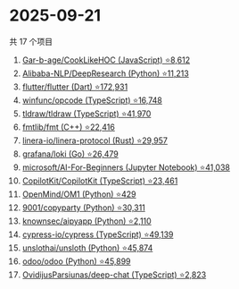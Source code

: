 # 2025-09-21

共 17 个项目

<!-- BEGIN GITHUB -->
<!-- 最后更新时间 2025-09-21 02:10:04 +0800 -->
1. [Gar-b-age/CookLikeHOC (JavaScript) ⭐8,612](https://github.com/Gar-b-age/CookLikeHOC)
1. [Alibaba-NLP/DeepResearch (Python) ⭐11,213](https://github.com/Alibaba-NLP/DeepResearch)
1. [flutter/flutter (Dart) ⭐172,931](https://github.com/flutter/flutter)
1. [winfunc/opcode (TypeScript) ⭐16,748](https://github.com/winfunc/opcode)
1. [tldraw/tldraw (TypeScript) ⭐41,970](https://github.com/tldraw/tldraw)
1. [fmtlib/fmt (C++) ⭐22,416](https://github.com/fmtlib/fmt)
1. [linera-io/linera-protocol (Rust) ⭐29,957](https://github.com/linera-io/linera-protocol)
1. [grafana/loki (Go) ⭐26,479](https://github.com/grafana/loki)
1. [microsoft/AI-For-Beginners (Jupyter Notebook) ⭐41,038](https://github.com/microsoft/AI-For-Beginners)
1. [CopilotKit/CopilotKit (TypeScript) ⭐23,461](https://github.com/CopilotKit/CopilotKit)
1. [OpenMind/OM1 (Python) ⭐429](https://github.com/OpenMind/OM1)
1. [9001/copyparty (Python) ⭐30,311](https://github.com/9001/copyparty)
1. [knownsec/aipyapp (Python) ⭐2,110](https://github.com/knownsec/aipyapp)
1. [cypress-io/cypress (TypeScript) ⭐49,139](https://github.com/cypress-io/cypress)
1. [unslothai/unsloth (Python) ⭐45,874](https://github.com/unslothai/unsloth)
1. [odoo/odoo (Python) ⭐45,899](https://github.com/odoo/odoo)
1. [OvidijusParsiunas/deep-chat (TypeScript) ⭐2,823](https://github.com/OvidijusParsiunas/deep-chat)
<!-- END GITHUB -->